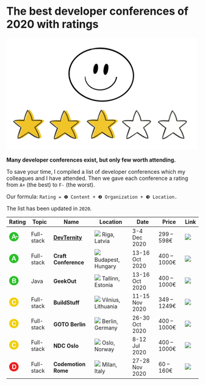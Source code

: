 # The best developer conferences of 2020 with ratings

<img src="smile.png" width="500px" />

**Many developer conferences exist, but only few worth attending.**

To save your time, I compiled a list of developer conferences which my colleagues and I have attended. Then we gave each conference a rating from `A+` (the best) to `F-` (the worst).

Our formula: `Rating = ❶ Content + ❷ Organization + ❸ Location.` 

The list has been updated in `2020`.

| Rating | Topic | Name        | Location        | Date            | Price      | Link |
| ------- | --- | ----------- | --------------- | --------------- | ---------- | ----- | 
| <img src="aplus.png" width="25px" />       |  Full-stack | **[DevTernity](https://devternity.com)** | <img src="https://cdnjs.cloudflare.com/ajax/libs/flag-icon-css/3.1.0/flags/1x1/lv.svg" width="13px"/> Riga, Latvia | 3-4 Dec 2020 | 299 – 598€ | <a href="https://devternity.com"><img src="https://img.icons8.com/metro/50/000000/external-link.png" width="13px"/></a> | 
| <img src="a.png" width="25px" />      |  Full-stack | **Craft Conference** | <img src="https://cdnjs.cloudflare.com/ajax/libs/flag-icon-css/3.1.0/flags/1x1/hu.svg" width="13px"/> Budapest, Hungary | 13-16 Oct 2020 | 400 – 1000€ | <a href="https://https://craft-conf.com/"><img src="https://img.icons8.com/metro/50/000000/external-link.png" width="13px"/></a> |
| <img src="b.png" width="25px" />      | Java | **GeekOut** | <img src="https://cdnjs.cloudflare.com/ajax/libs/flag-icon-css/3.1.0/flags/1x1/ee.svg" width="13px"/> Tallinn, Estonia | 13-16 Oct 2020 | 400 – 1000€ | <a href="https://geekout.ee"><img src="https://img.icons8.com/metro/50/000000/external-link.png" width="13px"/></a> |
| <img src="c.png" width="25px" />      | Full-stack | **BuildStuff** | <img src="https://cdnjs.cloudflare.com/ajax/libs/flag-icon-css/3.1.0/flags/1x1/lt.svg" width="13px"/> Vilnius, Lithuania | 11-15 Nov 2020 | 349 – 1249€ | <a href="https://buildstuff.events"><img src="https://img.icons8.com/metro/50/000000/external-link.png" width="13px"/></a> |
| <img src="c.png" width="25px" />      | Full-stack | **GOTO Berlin** | <img src="https://cdnjs.cloudflare.com/ajax/libs/flag-icon-css/3.1.0/flags/1x1/de.svg" width="13px"/> Berlin, Germany | 26-30 Oct 2020 | 400 – 1000€ | <a href="https://gotober.com"><img src="https://img.icons8.com/metro/50/000000/external-link.png" width="13px"/></a> |
| <img src="c.png" width="25px" />      | Full-stack | **NDC Oslo** | <img src="https://cdnjs.cloudflare.com/ajax/libs/flag-icon-css/3.1.0/flags/1x1/no.svg" width="13px"/> Oslo, Norway | 8-12 Jul 2020 | 400 – 1000€ | <a href="https://ndcoslo.com"><img src="https://img.icons8.com/metro/50/000000/external-link.png" width="13px"/></a> |
| <img src="d.png" width="25px" />      | Full-stack | **Codemotion Rome** | <img src="https://cdnjs.cloudflare.com/ajax/libs/flag-icon-css/3.1.0/flags/1x1/it.svg" width="13px"/> Milan, Italy | 27-28 Nov 2020 | 60 – 160€ | <a href="https://events.codemotion.com/conferences/rome/2020/"><img src="https://img.icons8.com/metro/50/000000/external-link.png" width="13px"/></a> |



